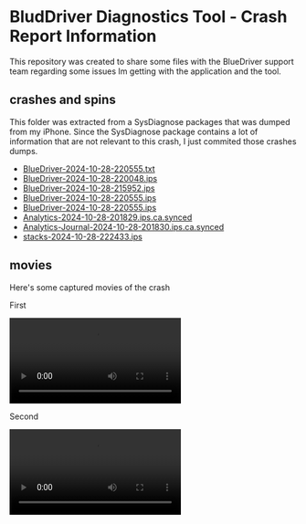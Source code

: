 # BludDriver Diagnostics Tool - Crash Report Information

This repository was created to share some files with the BlueDriver support team regarding some issues Im getting with the application and the tool.

## crashes and spins

This folder was extracted from a SysDiagnose packages that was dumped from my iPhone. Since the SysDiagnose package contains a lot of information that are not relevant to this crash, I just commited those crashes dumps.

 - [BlueDriver-2024-10-28-220555.txt](BlueDriver-2024-10-28-220555.txt)
 - [BlueDriver-2024-10-28-220048.ips](crashes_and_spins/BlueDriver-2024-10-28-220048.ips)
 - [BlueDriver-2024-10-28-215952.ips](crashes_and_spins/BlueDriver-2024-10-28-215952.ips)
 - [BlueDriver-2024-10-28-220555.ips](crashes_and_spins/BlueDriver-2024-10-28-220555.ips)
 - [BlueDriver-2024-10-28-220555.ips](crashes_and_spins/BlueDriver-2024-10-28-220555.ips)
 - [Analytics-2024-10-28-201829.ips.ca.synced](crashes_and_spins/Analytics-2024-10-28-201829.ips.ca.synced)
 - [Analytics-Journal-2024-10-28-201830.ips.ca.synced](crashes_and_spins/Analytics-Journal-2024-10-28-201830.ips.ca.synced)
 - [stacks-2024-10-28-222433.ips](crashes_and_spins/stacks-2024-10-28-222433.ips)

## movies

Here's some captured movies of the crash

First

![bluedriver_crash1.avi](bluedriver_crash1.avi)

Second

![bluedriver_crash2.avi](bluedriver_crash2.avi)